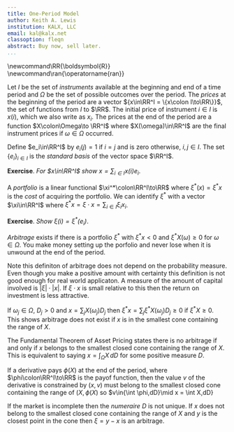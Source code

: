 ```yaml
---
title: One-Period Model
author: Keith A. Lewis
institution: KALX, LLC
email: kal@kalx.net
classoption: fleqn
abstract: Buy now, sell later.
...
```


\newcommand\RR{\boldsymbol{R}}
\newcommand\ran{\operatorname{ran}}

Let $I$ be the set of _instruments_ available at the beginning and end of a time period
and $\Omega$ be the set of possible outcomes over the period.
The _prices_ at the beginning of the period are a
vector ${x\in\RR^I = \{x\colon I\to\RR\}}$, the set of
functions from $I$ to $\RR$.
The initial price of instrument $i\in I$ is $x(i)$, which
we also write as $x_i$.
The prices at the end of the period are a function $X\colon\Omega\to
\RR^I$ where $X(\omega)\in\RR^I$ are the final instrument prices
if $\omega\in\Omega$ occurred.

Define $e_i\in\RR^I$ by $e_i(j) = 1$ if $i = j$ and is zero otherwise, $i,j\in I$.
The set $\{e_i\}_{i\in I}$ is the _standard basis_ of the vector space $\RR^I$.

__Exercise__. _For $x\in\RR^I$ show $x = \sum_{i\in I}x(i) e_i$_.

A _portfolio_ is a linear functional $\xi^*\colon\RR^I\to\RR$ where
$\xi^*(x) = \xi^*x$ is the _cost_ of acquiring the portfolio.
We can identify $\xi^*$ with a vector $\xi\in\RR^I$ where
$\xi^*x = \xi\cdot x = \sum_{i\in I}\xi_i x_i$.

__Exercise__. _Show $\xi(i) = \xi^*(e_i)$_.

_Arbitrage_ exists if there is a portfolio $\xi^*$ with $\xi^*x < 0$
and $\xi^*X(\omega)\ge0$ for $\omega\in\Omega$.
You make money setting up the porfolio and never lose when it is
unwound at the end of the period.

Note this definiton of arbitrage does not depend on the probability measure.
Even though you make a positive amount with certainty this definition
is not good enough for real world applicaton.
A measure of the amount of capital involved is $|\xi|\cdot |x|$.
If $\xi\cdot x$ is small relative to this then the return on investment
is less attractive.

If $\omega_j\in\Omega$, $D_j > 0$ and $x = \sum_j X(\omega_j) D_j$
then $\xi^*x = \sum_j \xi^* X(\omega_j) D_j \ge 0$ if $\xi^*X\ge0$.
This shows arbitrage does not exist if
$x$ is in the smallest cone containing the range of $X$.

The Fundamental Theorem of Asset Pricing states there is no arbitrage if and only if
$x$ belongs to the smallest closed cone containing the range of $X$.
This is equivalent to saying $x = \int_\Omega X\,dD$ for some positive measure $D$.

If a derivative pays $\phi(X)$ at the end of the period, where $\phi\colon\RR^I\to\RR$
is the payof function, then the value $v$ of the derivative is constrained
by $(x,v)$ must belong to the smallest closed cone containing the range
of $(X,\phi(X)$ so $v\in\{\int \phi\,dD\}\mid x = \int X\,dD\}

If the market is incomplete then the _numeraire_ $D$ is not unique.
If $x$ does not belong to the smallest closed cone containing the range of $X$
and $y$ is the closest point in the cone then $\xi = y - x$ is an arbitrage.
